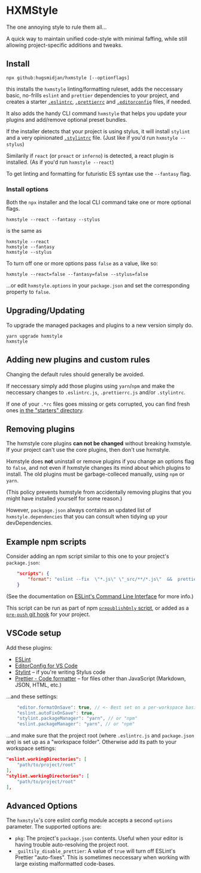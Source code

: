 # HXMStyle

The one annoying style to rule them all...

A quick way to maintain unified code-style with minimal faffing, while still
allowing project-specific additions and tweaks.

## Install

```
npx github:hugsmidjan/hxmstyle [--optionflags]
```

this installs the `hxmstyle` linting/formatting ruleset, adds the neccessary
basic, no-frills `eslint` and `prettier` dependencies to your project, and
creates a starter [`.eslintrc`](starters/eslintrc.js),
[`.prettierrc`](starters/prettierrc.js) and
[`.editorconfig`](starters/editorconfig.cfg) files, if needed.

It also adds the handy CLI command `hxmstyle` that helps you update your
plugins and add/remove optional preset bundles.

If the installer detects that your project is using stylus, it will install
`stylint` and a very opinionated [`.stylintrc`](starters/stylintrc.js) file.
(Just like if you'd run `hxmstyle --stylus`)

Similarily if `react` (or `preact` or `inferno`) is detected, a react plugin
is installed. (As if you'd run `hxmstyle --react`)

To get linting and formatting for futuristic ES syntax use the `--fantasy`
flag.

### Install options

Both the `npx` installer and the local CLI command take one or more optional
flags.

```
hxmstyle --react --fantasy --stylus
```

is the same as

```
hxmstyle --react
hxmstyle --fantasy
hxmstyle --stylus
```

To turn off one or more options pass `false` as a value, like so:

```
hxmstyle --react=false --fantasy=false --stylus=false
```

...or edit `hxmstyle.options` in your `package.json` and set the corresponding
property to `false`.

## Upgrading/Updating

To upgrade the managed packages and plugins to a new version simply do.

```
yarn upgrade hxmstyle
hxmstyle
```

## Adding new plugins and custom rules

Changing the default rules should generally be avoided.

If neccessary simply add those plugins using `yarn`/`npm` and make the
neccessary changes to `.eslintrc.js`, `.prettierrc.js` and/or `.stylintrc`.

If one of your `.*rc` files goes missing or gets corrupted, you can find fresh
ones [in the "starters" directory](starters/).

## Removing plugins

The hxmstyle core plugins **can not be changed** without breaking hxmstyle. If
your project can't use the core plugins, then don't use hxmstyle.

Hxmstyle does **not** uninstall or remove plugins if you change an options
flag to `false`, and not even if hxmstyle changes its mind about which plugins
to install. The old plugins must be garbage-colleced manually, using `npm` or
`yarn`.

(This policy prevents hxmstyle from accidentally removing plugins that you
might have installed yourself for some reason.)

However, `packgage.json` always contains an updated list of
`hxmstyle.dependencies` that you can consult when tidying up your
devDependencies.

## Example npm scripts

Consider adding an npm script similar to this one to your project's
`package.json`:

```json
    "scripts": {
        "format": "eslint --fix  \"*.js\" \"_src/**/*.js\"  &&  prettier --write \"*.json\"",
    }
```

(See the documentation on
[ESLint's Command Line Interface](https://eslint.org/docs/user-guide/command-line-interface)
for more info.)

This script can be run as part of npm
[`prepublishOnly` script](https://docs.npmjs.com/misc/scripts), or added as a
[`pre-push` git hook](https://www.atlassian.com/git/tutorials/git-hooks) for
your project.

## VSCode setup

Add these plugins:

- [ESLint](https://marketplace.visualstudio.com/items?itemName=dbaeumer.vscode-eslint)
- [EditorConfig for VS Code](https://marketplace.visualstudio.com/items?itemName=editorconfig.editorconfig)
- [Stylint](https://marketplace.visualstudio.com/items?itemName=HaaLeo.vscode-stylint)
  – if you're writing Stylus code
- [Prettier - Code formatter](https://marketplace.visualstudio.com/items?itemName=esbenp.prettier-vscode)
  – for files other than JavaScript (Markdown, JSON, HTML, etc.)

...and these settings:

```js
    "editor.formatOnSave": true, // <- Best set on a per-workspace basis
    "eslint.autoFixOnSave": true,
    "stylint.packageManager": "yarn", // or "npm"
    "eslint.packageManager": "yarn", // or "npm"
```

...and make sure that the project root (where `.eslintrc.js` and
`package.json` are) is set up as a "workspace folder". Otherwise add its path
to your workspace settings:

```json
"eslint.workingDirectories": [
    "path/to/project/root"
],
"stylint.workingDirectories": [
    "path/to/project/root"
],
```

## Advanced Options

The `hxmstyle`'s core eslint config module accepts a second `options`
parameter. The supported options are:

- `pkg`: The project's `package.json` contents. Useful when your editor is
  having trouble auto-resolving the project root.
- `_guiltily_disable_prettier`: A value of `true` will turn off ESLint's
  Prettier "auto-fixes". This is sometimes neccessary when working with large
  existing malformatted code-bases.
